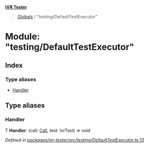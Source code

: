 **[IVR Tester](../README.md)**

> [Globals](../README.md) / "testing/DefaultTestExecutor"

# Module: "testing/DefaultTestExecutor"

## Index

### Type aliases

* [Handler](_testing_defaulttestexecutor_.md#handler)

## Type aliases

### Handler

Ƭ  **Handler**: (call: [Call](../interfaces/_call_call_.call.md), test: IvrTest) => void

*Defined in [packages/ivr-tester/src/testing/DefaultTestExecutor.ts:13](https://github.com/SketchingDev/ivr-tester/blob/5493745/packages/ivr-tester/src/testing/DefaultTestExecutor.ts#L13)*
